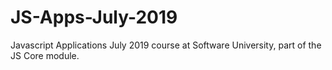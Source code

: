 # JS-Apps-July-2019
Javascript Applications July 2019 course at Software University, part of the JS Core module.
